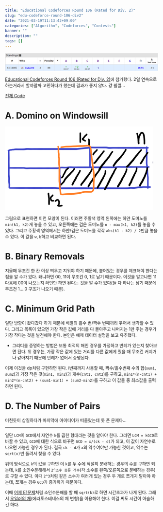 ```yaml
---
title: "Educational Codeforces Round 106 (Rated for Div. 2)"
slug: "edu-codeforce-round-106-div2"
date: "2021-03-19T11:13:42+09:00"
categories: ["Algorithm", "Codeforces", "Contests"]
banner: ""
description: ""
tags: []
---
```


![결과](images/result.png)

[Educational Codeforces Round 106 (Rated for Div. 2)](https://codeforces.com/contest/1499)에 참가했다. 2일 연속으로 하는거라서 할까말까 고민하다가 했는데 결과가 좋지 않다. 걍 쉴껄...

[전체 Code](https://github.com/Cube219/PS/tree/main/CodeForces/1499%20-%20Educational%20Codeforces%20Round%20106%20(Rated%20for%20Div.%202))

# A. Domino on Windowsill

![a1](images/a1.png)

그림으로 표현하면 이런 모양이 된다. 이러면 주황색 영역 왼쪽에는 하얀 도미노를 `min(k1, k2)`개 놓을 수 있고, 오른쪽에는 검은 도미노를 `n - max(k1, k2)`를 놓을 수 있다. 그리고 주황색 영역에서는 하얀/검은 도미노를 각각 `abs(k1 - k2) / 2`만큼 놓을 수 있다. 이 값을 `w`, `b`하고 비교하면 된다.

# B. Binary Removals

지울때 무조건 한 칸 이상 띄우고 지워야 하기 때문에, 붙어있는 경우를 체크해야 한다는 점을 알 수가 있다. 왜냐하면 00, 11이 무조건 0, 1로 남기 때문이다. 이것을 알고나면 11다음에 00이 나오는지 확인만 하면 된다는 것을 알 수가 있다(둘 다 하나는 남기 때문에 무조건 1....0 구조가 나오기 때문).

# C. Minimum Grid Path

일단 방향이 왔다갔다 하기 때문에 배열의 홀수 번/짝수 번째끼리 묶어서 생각할 수 있다. 그리고 목록이 있으면 가장 작은 값에 거리를 다 몰아주고 나머지는 1만 주는 경우가 가장 작다는 것을 발견해야 한다. 본인은 예제 데이터 설명을 보고 유추했다.

* 그리디를 증명하는 방법은 보통 최적의 해인 경우를 가정하고 반례가 있는지 찾아보면 된다. 위 경우는, 가장 작은 값에 있는 거리를 다른 값에게 줬을 때 무조건 커지거나 같아지기 때문에 반례가 없어서 증명된다.

이제 이것을 dp처럼 구현하면 된다. i번째까지 사용할 때, 짝수/홀수번째 수의 합(`sum1, sum2`)과 가장 작은 것(`min1, min2`)과 개수(`cnt1, cnt2`)를 구하고, `min1*(n-cnt1) + min2*(n-cnt2) + (sum1-min1) + (sum2-min2)`를 구하고 이 값들 중 최소값을 출력하면 된다.

# D. The Number of Pairs

미친듯이 삽질하다가 마지막에 아이디어가 떠올랐는데 못 푼 문제다...

----

일단 `LCM`이 `GCD`에서 자연수 `k`를 곱한 형태라는 것을 알아야 한다. 그러면 `LCM = kGCD`로 바꿀 수 있고, `GCD`에 대한 식으로 바꾸면 `GCD = x/(ck - d)`가 되고, 이 값이 자연수로 나오면 가능한 경우가 된다. 결국 `ck - d`가 `x`의 약수여야만 가능한 것이고, 약수는 `sqrt(x)`번 돌려서 찾을 수 있다.

위의 방식으로 `k`의 값을 구하면 이 `k`를 두 수에 적절히 분배하는 경우의 수를 구하면 되는데, `k`를 소인수분해해서 `2^소수 종류 개수`(각 소수를 왼쪽/오른쪽으로 분배하는 경우)로 구할 수 있다. 이때 `2^3`처럼 같은 소수가 여러개 있는 경우 두 개로 쪼개지 말아야 하는데, 쪼개는 경우 `GCD`가 증가하기 때문이다.

이때 [어제 E1문제](https://blog.cube219.me/posts/2021/codeforces-round-708-div2/#e1-square-free-division-easy-version)처럼 소인수분해를 할 때 `sqrt(k)`로 하면 시간초과가 나게 된다. 그래서 [오일러의 체](https://booknu.github.io/2019/01/17/%EC%98%A4%EC%9D%BC%EB%9F%AC%EC%9D%98%EC%B2%B4/)(에라토스테네스의 체 변형)을 이용해야 한다. 이걸 써도 시간이 아슬하긴 하다.